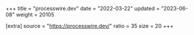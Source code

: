 +++
title = "processwire.dev"
date = "2022-03-22"
updated = "2023-06-08"
weight = 20105

[extra]
source = "https://processwire.dev/"
ratio = 35
size = 20
+++
